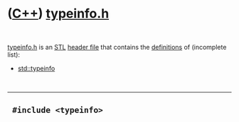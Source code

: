 



 

 

 

 

 

([C++](Cpp.htm)) [typeinfo.h](CppTypeinfoH.htm)
===============================================

 

[typeinfo.h](CppTypeinfoH.htm) is an [STL](CppStl.htm) [header
file](CppHeaderFile.htm) that contains the
[definitions](CppDefinition.htm) of (incomplete list):

-   [std::typeinfo](CppTypeinfo.htm)

 

  ------------------------
  ` #include <typeinfo>`
  ------------------------

 

 

 

 

 





 



